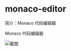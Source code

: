 # monaco-editor

简介：Monaco 代码编辑器

Monaco 代码编辑器

![截图](https://gw.alicdn.com/tfs/TB1bOKfjvDH8KJjy1XcXXcpdXXa-1886-1236.png)





